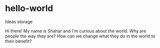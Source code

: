 # hello-world
Ideas storage

Hi there!
My name is Shahar and I'm curious about the world. Why are people the way they are? How can we change what they do in the world to their benefit?
